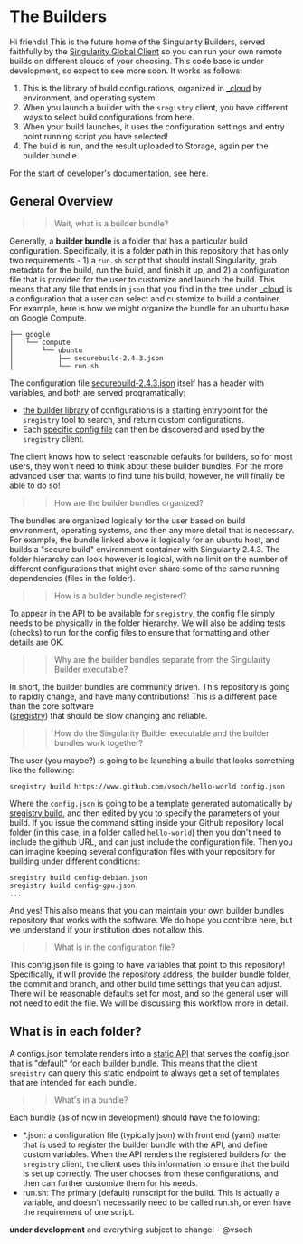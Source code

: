 # The Builders

Hi friends! This is the future home of the Singularity Builders, served 
faithfully by the [Singularity Global Client](https://singularityhub.github.io/sregistry-cli)
so you can run your own remote builds on different clouds of your choosing. This
code base is under development, so expect to see more soon. It works as follows:

 1. This is the library of build configurations, organized in [_cloud](https://github.com/singularityhub/builders/tree/master/_cloud/) by environment, and operating system. 
 2. When you launch a builder with the `sregistry` client, you have different ways to select build configurations from here.
 3. When your build launches, it uses the configuration settings and entry point running script you have selected!
 4. The build is run, and the result uploaded to Storage, again per the builder bundle.

For the start of developer's documentation, [see here](https://singularityhub.github.io/builders/docs).

## General Overview

>> Wait, what is a builder bundle?

Generally, a **builder bundle** is a folder that has a particular build configuration. 
Specifically, it is a folder path in this repository that has 
only two requirements - 1) a `run.sh` script that should install Singularity, 
grab metadata for the build, run the build, and finish it up, 
and 2) a configuration file that is provided for the user to customize and launch the
build. This means that any file that ends in `json` that you find in the tree under
[_cloud](_cloud) is a configuration that a user can select and customize to build a
container. For example, here is how we might organize the bundle for an ubuntu base on Google
Compute.

```
├── google
│   └── compute
│       └── ubuntu
│           ├── securebuild-2.4.3.json
│           └── run.sh
```

The configuration file [securebuild-2.4.3.json](https://github.com/singularityhub/builders/blob/master/_cloud/google/compute/ubuntu/securebuild-2.4.3.json) itself has a header with variables, and both are served programatically:

 - [the builder library](https://singularityhub.github.io/builders/configs.json) of configurations is a starting entrypoint for the `sregistry` tool to search, and return custom configurations.
 - Each [specific config file](https://singularityhub.github.io/builders/cloud/google/compute/ubuntu/securebuild-2.4.3.json) can then be discovered and used by the `sregistry` client.

The client knows how to select reasonable defaults for builders, so for most users, they won't need to
think about these builder bundles. For the more advanced user that wants to find tune his build, however,
he will finally be able to do so!

>> How are the builder bundles organized?

The bundles are organized logically for the user based on build environment, operating systems, 
and then any more detail that is necessary. For example, the bundle linked above is logically for an ubuntu
host, and builds a "secure build" environment container with Singularity 2.4.3. 
The folder hierarchy can look however is logical, with no limit on the number of different configurations that
might even share some of the same running dependencies (files in the folder).

>> How is a builder bundle registered?

To appear in the API to be available for `sregistry`, the config file simply needs to be physically in the folder
hierarchy. We will also be adding tests (checks) to run for the config files to ensure that formatting and other 
details are OK.

>> Why are the builder bundles separate from the Singularity Builder executable?

In short, the builder bundles are community driven. This repository is going to rapidly change,
and have many contributions! This is a different pace than the core software  
([sregistry](https://singularityhub.github.io/sregistry-cli)) that should be
slow changing and reliable.


>> How do the Singularity Builder executable and the builder bundles work together?

The user (you maybe?) is going to be launching 
a build that looks something like the following:

```
sregistry build https://www.github.com/vsoch/hello-world config.json
```

Where the `config.json` is going to be a template generated automatically by 
[sregistry build](https://singularityhub.github.io/sregistry-cli), and then edited
by you to specify the parameters of your build. If you issue the command sitting inside your Github
repository local folder (in this case, in a folder called `hello-world`) then you don't need to include
the github URL, and can just include the configuration file. Then you can imagine keeping several configuration
files with your repository for building under different conditions:

```
sregistry build config-debian.json
sregistry build config-gpu.json
...
```

And yes! This also means that you can maintain your own builder bundles repository that works
with the software. We do hope you contribte here, but we understand if your institution does
not allow this.

>> What is in the configuration file?

This config.json file is going to have variables that point to this repository! Specifically,
it will provide the repository address, the builder bundle folder, the commit and branch, 
and other build time settings that you can adjust. There will be reasonable defaults set for most,
and so the general user will not need to edit the file. We will be discussing this workflow more
in detail.

## What is in each folder?
A configs.json template renders into a [static API](https://singularityhub.github.io/builders/configs.json) that serves the 
config.json that is "default" for each builder bundle. This means that
the client `sregistry` can query this static endpoint to always get a set of templates that are intended
for each bundle.

>> What's in a bundle?

Each bundle (as of now in development) should have the following:

 - *.json: a configuration file (typically json) with front end (yaml) matter that is used to register the builder bundle with the API, and define custom variables. When the API renders the registered builders for the `sregistry` client, the client uses this information to ensure that the build is set up correctly. The user chooses from these configurations, and then can further customize them for his needs.
 - run.sh: The primary (default) runscript for the build. This is actually a variable, and doesn't necessarily need to be called run.sh, or even have the requirement of one script.

**under development** and everything subject to change!  - @vsoch
